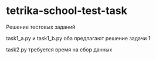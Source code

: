 # tetrika-school-test-task

Решение тестовых заданий

task1_a.py и task1_b.py оба предлагают решение задачи 1

task2.py требуется время на сбор данных
